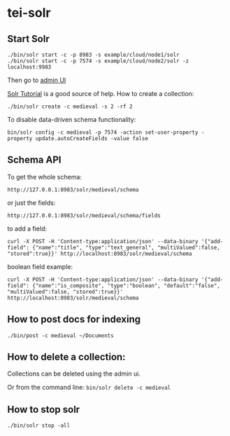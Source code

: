 # tei-solr

## Start Solr

```
./bin/solr start -c -p 8983 -s example/cloud/node1/solr
./bin/solr start -c -p 7574 -s example/cloud/node2/solr -z localhost:9983
```

Then go to [admin UI](http://localhost:8983/solr/#/)

[Solr Tutorial](https://solr.apache.org/guide/8_11/solr-tutorial.html) is a good source of help.
How to create a collection:
```
./bin/solr create -c medieval -s 2 -rf 2
```
To disable data-driven schema functionality:
```
bin/solr config -c medieval -p 7574 -action set-user-property -property update.autoCreateFields -value false
```

## Schema API
To get the whole schema:
```
http://127.0.0.1:8983/solr/medieval/schema
```
or just the fields:
```
http://127.0.0.1:8983/solr/medieval/schema/fields
```
to add a field:
```
curl -X POST -H 'Content-type:application/json' --data-binary '{"add-field": {"name":"title", "type":"text_general", "multiValued":false, "stored":true}}' http://localhost:8983/solr/medieval/schema
```
boolean field example:
```
curl -X POST -H 'Content-type:application/json' --data-binary '{"add-field": {"name":"is_composite", "type":"boolean", "default":"false", "multiValued":false, "stored":true}}' http://localhost:8983/solr/medieval/schema
```

## How to post docs for indexing
```
./bin/post -c medieval ~/Documents
```

## How to delete a collection:
Collections can be deleted using the admin ui.

Or from the command line: `bin/solr delete -c medieval`

## How to stop solr
```
./bin/solr stop -all
```

